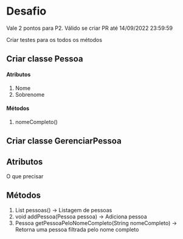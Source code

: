 # Desafio
Vale 2 pontos para P2. Válido se criar PR até 14/09/2022 23:59:59

Criar testes para os todos os métodos

## Criar classe Pessoa

#### Atributos
1. Nome
2. Sobrenome

#### Métodos
1. nomeCompleto()

## Criar classe GerenciarPessoa

## Atributos
O que precisar

## Métodos
1. List<Pessoa> pessoas() -> Listagem de pessoas
2. void addPessoa(Pessoa pessoa) -> Adiciona pessoa
3. Pessoa getPessoaPeloNomeCompleto(String nomeCompleto) -> Retorna uma pessoa filtrada pelo nome completo
